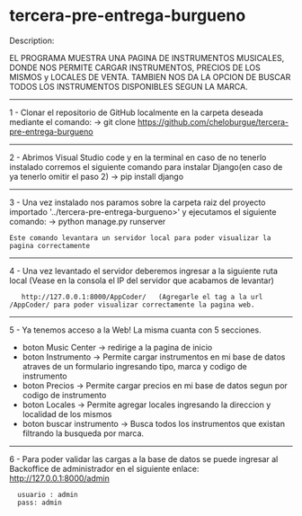 # tercera-pre-entrega-burgueno
Description:

EL PROGRAMA MUESTRA UNA PAGINA DE INSTRUMENTOS MUSICALES, DONDE NOS PERMITE CARGAR INSTRUMENTOS, PRECIOS DE LOS MISMOS y LOCALES DE VENTA. 
TAMBIEN NOS DA LA OPCION DE BUSCAR TODOS LOS INSTRUMENTOS DISPONIBLES SEGUN LA MARCA.

------------------------------------------------------------------------------------------------------------------------------------------------------

1 - Clonar el repositorio de GitHub localmente en la carpeta deseada mediante el comando:
      -> git clone https://github.com/cheloburgue/tercera-pre-entrega-burgueno
      
------------------------------------------------------------------------------------------------------------------------------------------------------
      
2 - Abrimos Visual Studio code y en la terminal en caso de no tenerlo instalado corremos el siguiente comando para instalar Django(en caso de ya tenerlo omitir el paso 2)
      -> pip install django
      
------------------------------------------------------------------------------------------------------------------------------------------------------

3 - Una vez instalado nos paramos sobre la carpeta raiz del proyecto importado '../tercera-pre-entrega-burgueno>' y ejecutamos el siguiente comando:
      -> python manage.py runserver
      
    Este comando levantara un servidor local para poder visualizar la pagina correctamente
------------------------------------------------------------------------------------------------------------------------------------------------------

4 - Una vez levantado el servidor deberemos ingresar a la siguiente ruta local (Vease en la consola el IP del servidor que acabamos de levantar) 
      
       http://127.0.0.1:8000/AppCoder/   (Agregarle el tag a la url  /AppCoder/ para poder visualizar correctamente la pagina web.

------------------------------------------------------------------------------------------------------------------------------------------------------

5 - Ya tenemos acceso a la Web! La misma cuanta con 5 secciones.

- boton Music Center  -> redirige a la pagina de inicio
- boton Instrumento -> Permite cargar instrumentos en mi base de datos atraves de un formulario ingresando tipo, marca y codigo de instrumento
- boton Precios -> Permite cargar precios en mi base de datos segun por codigo de instrumento
- boton Locales -> Permite agregar locales ingresando la direccion y localidad de los mismos
- boton buscar instrumento -> Busca todos los instrumentos que existan filtrando la busqueda por marca.

--------------------------------------------------------------------------------------------------------------------------------------------------

6 - Para poder validar las cargas a la base de datos se puede ingresar al Backoffice de administrador en el siguiente enlace:
      http://127.0.0.1:8000/admin

      usuario : admin
      pass: admin
